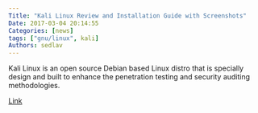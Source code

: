 ```yaml
---
Title: "Kali Linux Review and Installation Guide with Screenshots"
Date: 2017-03-04 20:14:55
Categories: [news]
tags: ["gnu/linux", kali]
Authors: sedlav
---
```


Kali Linux is an open source Debian based Linux distro that is specially design and built to enhance the penetration testing and security auditing methodologies.

[Link](http://www.linuxtechi.com/kali-linux-review-installation-guide-screenhots/)
